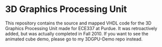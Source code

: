 3D Graphics Processing Unit
=====

This repository contains the source and mapped VHDL code for the 3D Graphics Processing Unit made for ECE337 at Purdue. It was retroactively added, but was actually completed in Fall 2010. If you want to see the animated cube demo, please go to my 3DGPU-Demo repo instead.
